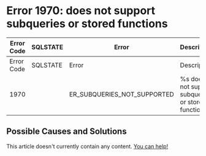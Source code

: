 
# Error 1970: does not support subqueries or stored functions


| Error Code | SQLSTATE | Error | Description |
| --- | --- | --- | --- |
| Error Code | SQLSTATE | Error | Description |
| 1970 |  | ER_SUBQUERIES_NOT_SUPPORTED | %s does not support subqueries or stored functions. |




## Possible Causes and Solutions


This article doesn't currently contain any content. [You can help!](/en/writing-and-editing-knowledge-base-articles/)

